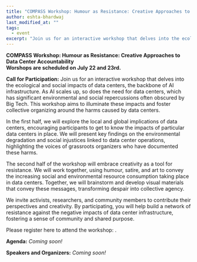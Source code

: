 ```yaml
---
title: "COMPASS Workshop: Humour as Resistance: Creative Approaches to Data Center Accountability"
author: eshta-bhardwaj
last_modified_at: ""
tags:
  - event
excerpt: "Join us for an interactive workshop that delves into the ecological and social impacts of data centers, please see full post for details."
---
```

**COMPASS Workshop: Humour as Resistance: Creative Approaches to Data Center Accountability**\
**Worshops are scheduled on July 22 and 23rd.**

**Call for Participation:**
Join us for an interactive workshop that delves into the ecological and social impacts of data centers, the backbone of AI infrastructure. 
As AI scales up, so does the need for data centers, which has significant environmental and social repercussions often obscured by Big Tech. This workshop aims to 
illuminate these impacts and foster collective organizing around the harms caused by data centers.

In the first half, we will explore the local and global implications of data centers, encouraging participants to get to know the 
impacts of particular data centers in place. We will present key findings on the environmental degradation and social injustices linked to data center operations, 
highlighting the voices of grassroots organizers who have documented these harms. 

The second half of the workshop will embrace creativity as a tool for resistance. We will work together, using humour, satire, and art to convey the 
increasing social and environmental resource consumption taking place in data centers. Together, we will brainstorm and develop visual materials that convey these messages, transforming despair into collective agency.

We invite activists, researchers, and community members to contribute their perspectives and creativity. By participating, you will help build a network of 
resistance against the negative impacts of data center infrastructure, fostering a sense of community and shared purpose. 

Please register here to attend the workshop: []().


**Agenda:**
*Coming soon!*

**Speakers and Organizers:**
*Coming soon!*
